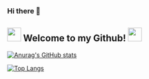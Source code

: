 ### Hi there 👋

<!--
**CrazyZhang666/CrazyZhang666** is a ✨ _special_ ✨ repository because its `README.md` (this file) appears on your GitHub profile.

Here are some ideas to get you started:

- 🔭 I’m currently working on ...
- 🌱 I’m currently learning ...
- 👯 I’m looking to collaborate on ...
- 🤔 I’m looking for help with ...
- 💬 Ask me about ...
- 📫 How to reach me: ...
- 😄 Pronouns: ...
- ⚡ Fun fact: ...
-->

## <img src="https://cdn.discordapp.com/emojis/630965840208199680.gif?v=1" height=32/> Welcome to my Github! <img src="https://cdn.discordapp.com/emojis/630965840208199680.gif?v=1" height=32/>

[![Anurag's GitHub stats](https://github-readme-stats.vercel.app/api?username=CrazyZhang666)](https://github.com/anuraghazra/github-readme-stats)

[![Top Langs](https://github-readme-stats.vercel.app/api/top-langs/?username=CrazyZhang666)](https://github.com/anuraghazra/github-readme-stats)
